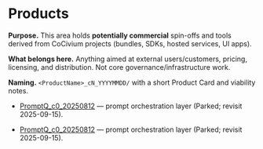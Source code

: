 <!-- status: stub; target: 150+ words -->
<!-- status: stub; target: 150+ words -->
<!-- status: stub; target: 150+ words -->
<!-- status: stub; target: 150+ words -->
<!-- status: stub; target: 150+ words -->
# Products

**Purpose.** This area holds **potentially commercial** spin-offs and tools derived from CoCivium projects (bundles, SDKs, hosted services, UI apps).

**What belongs here.** Anything aimed at external users/customers, pricing, licensing, and distribution.  Not core governance/infrastructure work.

**Naming.** `<ProductName>_cN_YYYYMMDD/` with a short Product Card and viability notes.

- [PromptQ_c0_20250812](PromptQ_c0_20250812/) — prompt orchestration layer (Parked; revisit 2025-09-15).

- [PromptQ_c0_20250812](PromptQ_c0_20250812/) — prompt orchestration layer (Parked; revisit 2025-09-15).






